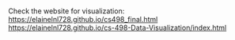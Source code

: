 # 

Check the website for visualization: https://elainelnl728.github.io/cs498_final.html
https://elainelnl728.github.io/cs-498-Data-Visualization/index.html
